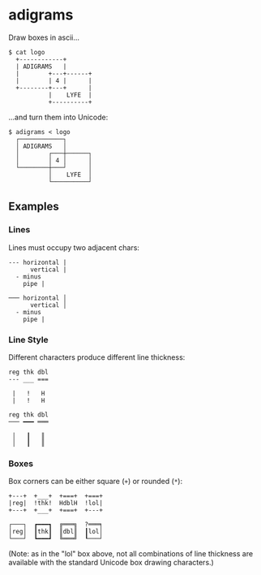 # adigrams

Draw boxes in ascii...

```
$ cat logo
  +------------+
  | ADIGRAMS   |
  |        +---+------+
  |        | 4 |      |
  +--------+---+      |
           |    LYFE  |
           +----------+
```

...and turn them into Unicode:

```
$ adigrams < logo
  ┌────────────┐
  │ ADIGRAMS   │
  │        ┌───┼──────┐
  │        │ 4 │      │
  └────────┼───┘      │
           │    LYFE  │
           └──────────┘
```

## Examples

### Lines

Lines must occupy two adjacent chars:

```
--- horizontal |
      vertical |
  - minus
    pipe |
```

```
─── horizontal │
      vertical │
  - minus
    pipe |
```


### Line Style

Different characters produce different line thickness:

```
reg thk dbl
--- ___ ===

 |   !   H
 |   !   H

```

```
reg thk dbl
─── ━━━ ═══

 │   ┃   ║
 │   ┃   ║

```


### Boxes

Box corners can be either square (`+`) or rounded (`*`):

```
+---+  +___+  +===+  +===+
|reg|  !thk!  HdblH  !lol|
+---+  +___+  +===+  +---+
```

```
┌───┐  ┏━━━┓  ╔═══╗  ?═══╕
│reg│  ┃thk┃  ║dbl║  ┃lol│
└───┘  ┗━━━┛  ╚═══╝  ┖───┘
```

(Note: as in the "lol" box above, not all combinations of line thickness are
available with the standard Unicode box drawing characters.)
